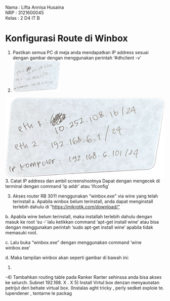 Nama : Lifta Annisa Husaina  
NRP : 3121600045  
Kelas : 2 D4 IT B  

# Konfigurasi Route di Winbox

1. Pastikan semua PC di meja anda mendapatkan IP address sesuai dengan gambar dengan menggunakan perintah ‘#dhclient -v’
2. <img src="https://github.com/lftnnisa/Worksop-Administrasi-Jaringan/blob/e29e726df54c6b3965fc7be2fde79bca3d382560/Minggu%203/1.catatIP.jpeg" alt="Kitten" title="A cute kitten" width="150" height="100" /> 
![Alt Text](https://github.com/lftnnisa/Worksop-Administrasi-Jaringan/blob/e29e726df54c6b3965fc7be2fde79bca3d382560/Minggu%203/1.catatIP.jpeg)
3. Catat IP address dan ambil screenshootnya 
Dapat dengan mengecek di terminal dengan command ‘ip addr’ atau ‘ifconfig’

3. Akses router RB 3011 menggunakan “winbox.exe" via wine yang telah terinstall
a. Apabila winbox belum terinstall, anda dapat menginstall terlebih dahulu di “https://mikrotik.com/download/“

b. Apabila wine belum terinstall, maka installah terlebih dahulu dengan masuk ke root ‘su -‘ lalu ketikkan command ‘apt-get install wine’ atau bisa dengan menggunakan perintah ‘sudo apt-get install wine’ apabila tidak memasuki root.

c. Lalu buka “winbox.exe” dengan menggunakan command ‘wine winbox.exe’

d. Maka tampilan winbox akan seperti gambar di bawah ini: 


1. 
-4) Tambahkan routing table pada Ranker
Ranter sehinssa anda bisa
akses ke selurch. Subnet
192.168. X . X
5) Install Virtul box
denzan menyaunatan petrijut deri
behate virtual box. (Instalas aght tricky , perly sedket exploie te.
lupendener , tentarne le packag
